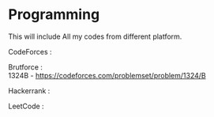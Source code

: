 # Programming

This will include All my codes from different platform.

CodeForces :

Brutforce : <br/>
1324B - https://codeforces.com/problemset/problem/1324/B


Hackerrank :


LeetCode :
